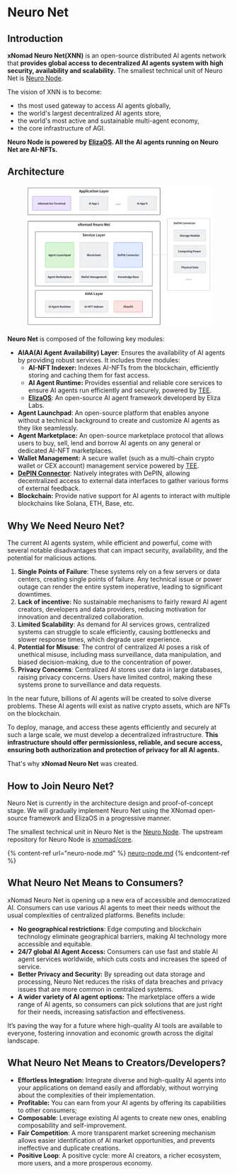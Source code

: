 # Neuro Net

## Introduction

**xNomad Neuro Net(XNN)** is an open-source distributed AI agents network that **provides global access to decentralized AI agents system with high security, availability and scalability.** The smallest technical unit of Neuro Net is [Neuro Node](neuro-node.md).

The vision of XNN is to become:

* ths most used gateway to access AI agents globally,
* the world's largest decentralized AI agents store,&#x20;
* the world's most active and sustainable multi-agent economy,
* the core infrastructure of AGI.

**Neuro Node is powered by** [**ElizaOS**](https://elizaos.ai)**. All the AI agents running on Neuro Net are AI-NFTs.**

## Architecture

<figure><img src="../../.gitbook/assets/image (3) (1) (1) (1).png" alt=""><figcaption></figcaption></figure>

**Neuro Net** is composed of the following key modules:

* **AIAA(AI Agent Availability) Layer**: Ensures the availability of AI agents by providing robust services. It includes three modules:
  * **AI-NFT Indexer:** Indexes AI-NFTs from the blockchain, efficiently storing and caching them for fast access.
  * **AI Agent Runtime:** Provides essential and reliable core services to ensure AI agents run efficiently and securely, powered by [TEE](https://en.wikipedia.org/wiki/Trusted_execution_environment).
  * [**ElizaOS**](https://elizaos.ai): An open-source AI agent framework developerd by Eliza Labs.
* **Agent Launchpad**: An open-source platform that enables anyone without a technical background to create and customize AI agents as they like seamlessly.
* **Agent Marketplace:** An open-source marketplace protocol that allows users to buy, sell, lend and borrow AI agents on any general or dedicated AI-NFT marketplaces.
* **Wallet Management:** A secure wallet (such as a multi-chain crypto wallet or CEX account) management service powered by [TEE](https://en.wikipedia.org/wiki/Trusted_execution_environment).
* [**DePIN Connector**](depin-connector.md): Natively integrates with DePIN, allowing decentralized access to external data interfaces to gather various forms of external feedback.
* **Blockchain:** Provide native support for AI agents to interact with multiple blockchains like Solana, ETH, Base, etc.&#x20;

## Why We Need Neuro Net?

The current AI agents system, while efficient and powerful, come with several notable disadvantages that can impact security, availability, and the potential for malicious actions.

1. **Single Points of Failure**: These systems rely on a few servers or data centers, creating single points of failure. Any technical issue or power outage can render the entire system inoperative, leading to significant downtimes.
2. **Lack of incentive:** No sustainable mechanisms to fairly reward AI agent creators, developers and data providers, reducing motivation for innovation and decentralized collaboration.
3. **Limited Scalability**: As demand for AI services grows, centralized systems can struggle to scale efficiently, causing bottlenecks and slower response times, which degrade user experience.
4. **Potential for Misuse**: The control of centralized AI poses a risk of unethical misuse, including mass surveillance, data manipulation, and biased decision-making, due to the concentration of power.
5. **Privacy Concerns**: Centralized AI stores user data in large databases, raising privacy concerns. Users have limited control, making these systems prone to surveillance and data requests.

In the near future, billions of AI agents will be created to solve diverse problems. These AI agents will exist as native crypto assets, which are NFTs on the blockchain.

To deploy, manage, and access these agents efficiently and securely at such a large scale, we must develop a decentralized infrastructure. **This infrastructure should offer permissionless, reliable, and secure access, ensuring both authorization and protection of privacy for all AI agents.**

That's why **xNomad Neuro Net** was created.

## How to Join Neuro Net?

Neuro Net is currently in the architecture design and proof-of-concept stage. We will gradually implement Neuro Net using the XNomad open-source framework and ElizaOS in a progressive manner.

The smallest technical unit in Neuro Net is the [Neuro Node](neuro-node.md). The upstream repository for Neuro Node is [xnomad/core](https://github.com/xNomad-AI/core).

{% content-ref url="neuro-node.md" %}
[neuro-node.md](neuro-node.md)
{% endcontent-ref %}

## What Neuro Net Means to Consumers?

xNomad Neuro Net is opening up a new era of accessible and democratized AI. Consumers can use various AI agents to meet their needs without the usual complexities of centralized platforms. Benefits include:

* **No geographical restrictions**: Edge computing and blockchain technology eliminate geographical barriers, making AI technology more accessible and equitable.
* **24/7 global AI Agent Access:** Consumers can use fast and stable AI agent services worldwide, which cuts costs and increases the speed of service.
* **Better Privacy and Security:** By spreading out data storage and processing, Neuro Net reduces the risks of data breaches and privacy issues that are more common in centralized systems.
* **A wider variety of AI agent options:** The marketplace offers a wide range of AI agents, so consumers can pick solutions that are just right for their needs, increasing satisfaction and effectiveness.

It’s paving the way for a future where high-quality AI tools are available to everyone, fostering innovation and economic growth across the digital landscape.

## What Neuro Net Means to Creators/Developers?

* **Effortless Integration:** Integrate diverse and high-quality AI agents into your applications on demand easily and affordably, without worrying about the complexities of their implementation.
* **Profitable:** You can earn from your AI agents by offering its capabilities to other consumers;&#x20;
* **Composable**: Leverage existing AI agents to create new ones, enabling composability and self-improvement.
* **Fair Competition**: A more transparent market screening mechanism allows easier identification of AI market opportunities, and prevents ineffective and duplicate creations.
* **Positive Loop**: A positive cycle: more AI creators, a richer ecosystem, more users, and a more prosperous economy.
